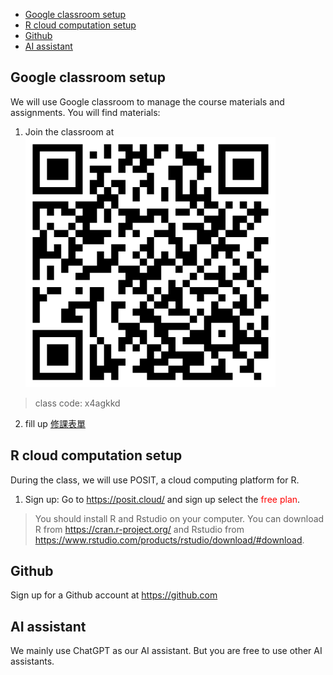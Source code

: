 
- [Google classroom setup](#google-classroom-setup)
- [R cloud computation setup](#r-cloud-computation-setup)
- [Github](#github)
- [AI assistant](#ai-assistant)


## Google classroom setup

We will use Google classroom to manage the course materials and assignments. You will find materials:

1. Join the classroom at
[<img src="../img/google-classroom-join-link.png" width="400px"/>](https://classroom.google.com/c/Njg4NjgzMjEyOTI4?cjc=x4agkkd)

> class code: x4agkkd

2. fill up [修課表單](https://classroom.google.com/c/Njg4NjgzMjEyOTI4/m/NzM4MDgzMTcwNjg0/details)

## R cloud computation setup

During the class, we will use POSIT, a cloud computing platform for R.

1. Sign up: Go to <https://posit.cloud/> and sign up select the <span style="color:red">free plan</span>.

> You should install R and Rstudio on your computer. You can download R from <https://cran.r-project.org/> and Rstudio from <https://www.rstudio.com/products/rstudio/download/#download>.

## Github

Sign up for a Github account at <https://github.com>

## AI assistant

We mainly use ChatGPT as our AI assistant. But you are free to use other AI assistants.
